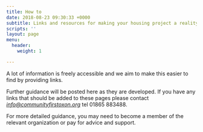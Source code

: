 ```yaml
---
title: How to
date: 2018-08-23 09:30:33 +0000
subtitle: Links and resources for making your housing project a reality
scripts: ''
layout: page
menu:
  header:
    weight: 1

---
```

A lot of information is freely accessible and we aim to make this easier to find by providing links.

Further guidance will be posted here as they are developed. If you have any links that should be added to these pages please contact [_info@communityfirstoxon.org_]() tel 01865 883488.

For more detailed guidance, you may need to become a member of the relevant organization or pay for advice and support.